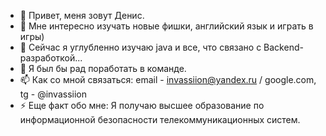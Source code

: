- 👋 Привет, меня зовут Денис.
- 👀 Мне интересно изучать новые фишки, английский язык и играть в игры)
- 🌱 Сейчас я углубленно изучаю java и все, что связано с Backend-разработкой...
- 💞️ Я был бы рад поработать в команде.
- 📫 Как со мной связаться: email - invassiion@yandex.ru / google.com, tg - @invassiion
- ⚡ Еще факт обо мне: Я получаю высшее образование по информационной безопасности телекоммуникационных систем.

<!---
invassiion/invassiion is a ✨ special ✨ repository because its `README.md` (this file) appears on your GitHub profile.
You can click the Preview link to take a look at your changes.
--->
